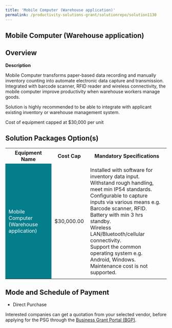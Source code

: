 ```yaml
---
title: 'Mobile Computer (Warehouse application)'
permalink: /productivity-solutions-grant/solutionrepo/solution1130
---
```


## Mobile Computer (Warehouse application)

## Overview

**Description**

Mobile Computer transforms paper-based data recording and manually inventory counting into automate electronic data capture and transmission. Integrated with barcode scanner, RFID reader and wireless connectivity, the mobile computer improve productivity when warehouse workers manage goods.

Solution is highly recommended to be able to integrate with applicant existing inventory or warehouse management system.

Cost of equipment capped at $30,000 per unit

## Solution Packages Option(s)

<table>
<tr>
<th><b>Equipment Name</b></th>
<th><b>Cost Cap</b></th>
<th><b>Mandatory Specifications</b></th>
</tr>
<tr>
<td style='padding: 10px; background-color: #037E8A; color: #FFFFFF;'>Mobile Computer (Warehouse application)</td>
<td style='padding: 10px;'>$30,000.00</td>
<td style='padding: 10px;'>Installed with software for inventory data input.<br>Withstand rough handling, meet min IP54 standards.<br>Configurable to capture inputs via various means e.g. Barcode scanner, RFID.<br>Battery with min 3 hrs standby.<br>Wireless LAN/Bluetooth/cellular connectivity.<br>Support the common operating system e.g. Android, Windows.<br>Maintenance cost is not supported.<br></td>
</tr>
</table>

## Mode and Schedule of Payment

 - Direct Purchase

Interested companies can get a quotation from your selected vendor, before applying for the PSG through the <a href='https://www.businessgrants.gov.sg/' target='_blank' rel='noopener'>Business Grant Portal (BGP)</a>.

<script src="/jquery/resize-tables.js"></script>
